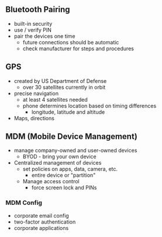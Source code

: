 ## Bluetooth Pairing
- built-in security
- use / verify PIN
- pair the devices one time
	- future connections should be automatic
	- check manufacturer for steps and procedures

## GPS
- created by US Department of Defense
	-  over 30 satellites currently in orbit
- precise navigation 
	- at least 4 satellites needed
	- phone determines location based on timing differences 
		- longitude, latitude and altitude
-  Maps, directions 

## MDM (Mobile Device Management)
- manage company-owned and user-owned devices
	- BYOD - bring your own device 
- Centralized management of devices
	- set policies on apps, data, camera, etc.
		 - entire device or "partition"
	 - Manage access control 
		 - force screen lock and PINs 
### MDM Config
 - corporate email config
 - two-factor authentication 
 - corporate applications 


